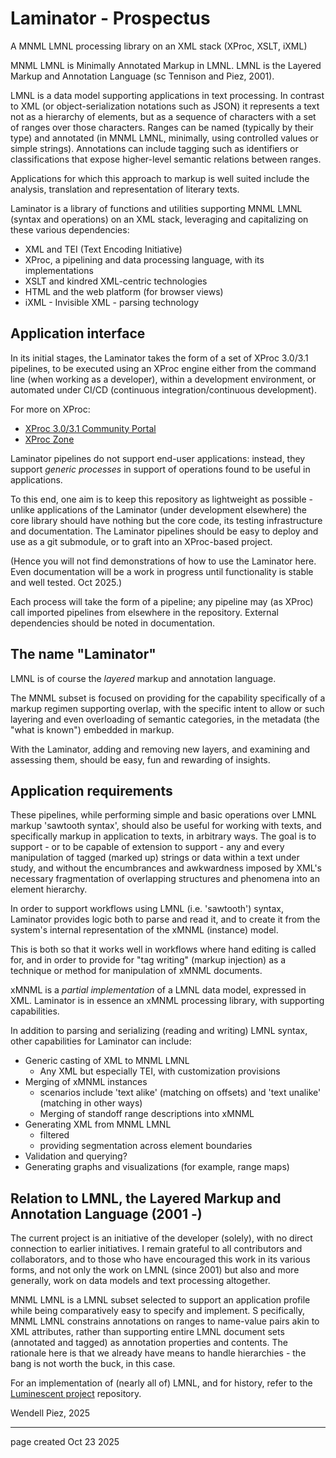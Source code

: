 # Laminator - Prospectus

A MNML LMNL processing library on an XML stack (XProc, XSLT, iXML)

MNML LMNL is Minimally Annotated Markup in LMNL. LMNL is the Layered Markup and Annotation Language (sc Tennison and Piez, 2001).

LMNL is a data model supporting applications in text processing. In contrast to XML (or object-serialization notations such as JSON) it represents a text not as a hierarchy of elements, but as a sequence of characters with a set of ranges over those characters. Ranges can be named (typically by their type) and annotated (in MNML LMNL, minimally, using controlled values or simple strings). Annotations can include tagging such as identifiers or classifications that expose higher-level semantic relations between ranges.

Applications for which this approach to markup is well suited include the analysis, translation and representation of literary texts.

Laminator is a library of functions and utilities supporting MNML LMNL (syntax and operations) on an XML stack, leveraging and capitalizing on these various dependencies:

- XML and TEI (Text Encoding Initiative)
- XProc, a pipelining and data processing language, with its implementations
- XSLT and kindred XML-centric technologies
- HTML and the web platform (for browser views)
- iXML - Invisible XML - parsing technology

## Application interface

In its initial stages, the Laminator takes the form of a set of XProc 3.0/3.1 pipelines, to be executed using an XProc engine either from the command line (when working as a developer), within a development environment, or automated under CI/CD (continuous integration/continuous development).

For more on XProc:

- [XProc 3.0/3.1 Community Portal](https://xproc.org/)
- [XProc Zone](https://wendellpiez.github.io/xproc-zone/)

Laminator pipelines do not support end-user applications: instead, they support *generic processes* in support of operations found to be useful in applications.

To this end, one aim is to keep this repository as lightweight as possible - unlike applications of the Laminator (under development elsewhere) the core library should have nothing but the core code, its testing infrastructure and documentation. The Laminator pipelines should be easy to deploy and use as a git submodule, or to graft into an XProc-based project.

(Hence you will not find demonstrations of how to use the Laminator here. Even documentation will be a work in progress until functionality is stable and well tested. Oct 2025.)

Each process will take the form of a pipeline; any pipeline may (as XProc) call imported pipelines from elsewhere in the repository. External dependencies should be noted in documentation.

## The name "Laminator"

LMNL is of course the *layered* markup and annotation language.

The MNML subset is focused on providing for the capability specifically of a markup regimen supporting overlap, with the specific intent to allow or such layering and even overloading of semantic categories, in the metadata (the "what is known") embedded in markup.

With the Laminator, adding and removing new layers, and examining and assessing them, should be easy, fun and rewarding of insights.

## Application requirements

These pipelines, while performing simple and basic operations over LMNL markup 'sawtooth syntax', should also be useful for working with texts, and specifically markup in application to texts, in arbitrary ways. The goal is to support - or to be capable of extension to support - any and every manipulation of tagged (marked up) strings or data within a text under study, and without the encumbrances and awkwardness imposed by XML's necessary fragmentation of overlapping structures and phenomena into an element hierarchy.

In order to support workflows using LMNL (i.e. 'sawtooth') syntax, Laminator provides logic both to parse and read it, and to create it from the system's internal representation of the xMNML (instance) model.

This is both so that it works well in workflows where hand editing is called for, and in order to provide for "tag writing" (markup injection) as a technique or method for manipulation of xMNML documents.

xMNML is a *partial implementation* of a LMNL data model, expressed in XML. Laminator is in essence an xMNML processing library, with supporting capabilities.

In addition to parsing and serializing (reading and writing) LMNL syntax, other capabilities for Laminator can include:

- Generic casting of XML to MNML LMNL
  - Any XML but especially TEI, with customization provisions
- Merging of xMNML instances
  - scenarios include 'text alike' (matching on offsets) and 'text unalike' (matching in other ways)
  - Merging of standoff range descriptions into xMNML
- Generating XML from MNML LMNL
  - filtered
  - providing segmentation across element boundaries
- Validation and querying?
- Generating graphs and visualizations (for example, range maps)

## Relation to LMNL, the Layered Markup and Annotation Language (2001 -)

The current project is an initiative of the developer (solely), with no direct connection to earlier initiatives. I remain grateful to all contributors and collaborators, and to those who have encouraged this work in its various forms, and not only the work on LMNL (since 2001) but also and more generally, work on data models and text processing altogether.

MNML LMNL is a LMNL subset selected to support an application profile while being comparatively easy to specify and implement. S pecifically, MNML LMNL constrains annotations on ranges to name-value pairs akin to XML attributes, rather than supporting entire LMNL document sets (annotated and tagged) as annotation properties and contents. The rationale here is that we already have means to handle hierarchies - the bang is not worth the buck, in this case.

For an implementation of (nearly all of) LMNL, and for history, refer to the [Luminescent project](https://github.com/wendellpiez/Luminescent) repository.

Wendell Piez, 2025

---
page created Oct 23 2025
